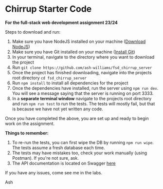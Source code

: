 # Chirrup Starter Code

**For the full-stack web development assignment 23/24**

Steps to download and run:
1. Make sure you have NodeJS installed on your machine ([Download NodeJS](https://nodejs.org/en/download/))
2. Make sure you have Git installed on your machine ([Install Git](https://git-scm.com/book/en/v2/Getting-Started-Installing-Git))
2. In your terminal, navigate to the directory where you want to download the project
3. Run `git clone https://github.com/ash-williams/fsd_chirrup_server`
4. Once the project has finished downloading, navigate into the projects root directory `cd fsd_chirrup_server`
5. Run `npm install` to install all dependencies for the project
6. Once the dependencies have installed, run the server using `npm run dev`. You will see a message saying that the server is running on port 3333.
7. In a **separate terminal window** navigate to the projects root directory and run `npm run test` to run the tests. The tests will mostly fail, but that is because we have not yet written any code.

Once you have completed the above, you are set up and ready to begin work on the assignment.

**Things to remember:**
1. To re-run the tests, you can first wipe the DB by running `npm run wipe`. The tests assume a fresh database each time.
2. The tests may have mistakes too, check your work manually (using Postman). If you're not sure, ask.
3. The API documentation is located on Swagger [here](https://app.swaggerhub.com/apis/MMU-SE/Chirrup/1.0.0/#/)

If you have any issues, come see me in the labs.

Ash